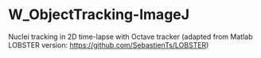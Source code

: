 # W_ObjectTracking-ImageJ
Nuclei tracking in 2D time-lapse with Octave tracker (adapted from Matlab LOBSTER version: https://github.com/SebastienTs/LOBSTER)